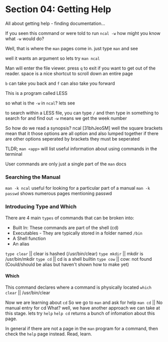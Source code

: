 # Section 04: Getting Help

All about getting help - finding documentation...

If you seen this command or were told to run `ncal -w` how might you know what `-w` would do?

Well, that is where the `man` pages come in.
just type `man` and see

well it wants an argument so lets try
`man ncal`

Man will enter the file viewer. press `q` to exit if you want to get out of the reader.
space is a nice shortcut to scroll down an entire page

`b` can take you back and `f` can also take you forward

This is a program called LESS

so what is the `-w` in `ncal`?
lets see


to search within a LESS file, you can type `/` and then type in something to search for and find out
`-w` means we get the week number

So how do we read a synopsis?
ncal [31bhJeoSM] 
well the square brackets mean that it those options are all option and also lumped together
if there are other options seperated by brackets they must be seperated

TLDR; `man <app>` will list useful information about using commands in the terminal

User commands are only just a single part of the `man` docs

### Searching the Manual
`man -k ncal` useful for looking for a particular part of a manual
`man -k passwd` shows numerous pages mentioning passwd

### Introducing Type and Which
There are 4 main `types` of commands that can be broken into:
- Built In: These commands are part of the shell (cd)
- Executables - They are typically stored in a folder named `/bin`
- A Shell function
- An alias


`type clear` || clear is hashed (/usr/bin/clear)
`type mkdir` || mkdir is /usr/bin/mkdir
`type cd` || cd is a shell builtin
`type cow` || cow: not found (Could/should be alias but haven't shown how to make yet)

#### Which
This command declares where a command is physically located
`which clear` || /usr/bin/clear

Now we are learning about `cd`
So we go to `man` and ask for help
`man cd` || No manual entry for cd
What? well, we have another approach we can take at this stage.
lets try `help`
`help cd` returns a bunch of infomation about this page.

In general if there are not a page in the `man` program for a command, then check the `help` page instead.
Read, learn.

